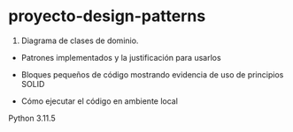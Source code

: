 # proyecto-design-patterns
1. Diagrama de clases de dominio.

- Patrones implementados y la justificación para usarlos

- Bloques pequeños de código mostrando evidencia de uso de principios SOLID

- Cómo ejecutar el código en ambiente local


Python 3.11.5

